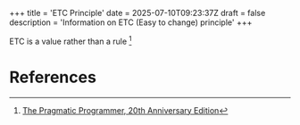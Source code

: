 +++
title = 'ETC Principle'
date = 2025-07-10T09:23:37Z
draft = false
description = 'Information on ETC (Easy to change) principle'
+++

ETC is a value rather than a rule [^1]

# References

[^1]: [The Pragmatic Programmer, 20th Anniversary Edition](https://pragprog.com/titles/tpp20/the-pragmatic-programmer-20th-anniversary-edition/)